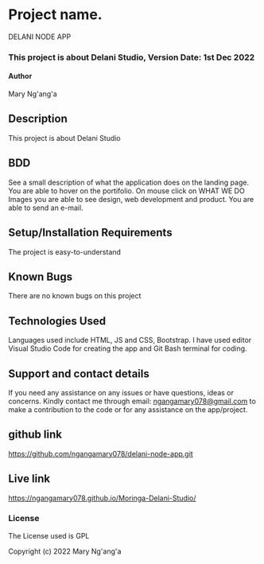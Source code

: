 # Project name.
DELANI NODE APP

### This project is about Delani Studio, Version Date: 1st Dec 2022
#### Author
Mary Ng'ang'a

## Description
This project is about Delani Studio

## BDD 
See a small description of what the application does on the landing page.
You are able to hover on the portifolio.
On mouse click on WHAT WE DO Images you are able to see design, web development and product.
You are able to send an e-mail.




## Setup/Installation Requirements
The project is easy-to-understand
## Known Bugs
There are no known bugs on this project

## Technologies Used
Languages used include HTML, JS and CSS, Bootstrap. I have used editor Visual Studio Code for creating the app and Git Bash terminal for coding.

## Support and contact details
If you need any assistance on any issues or have questions, ideas or concerns. Kindly contact me through email: ngangamary078@gmail.com to make a contribution to the code or for any assistance on the app/project.

## github link
https://github.com/ngangamary078/delani-node-app.git

## Live link
https://ngangamary078.github.io/Moringa-Delani-Studio/

### License
The License used is GPL

Copyright (c) 2022 Mary Ng'ang'a